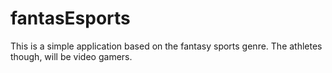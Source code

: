# fantasEsports
This is a simple application based on the fantasy sports genre. The athletes though, will be video gamers.
